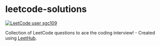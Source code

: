 # leetcode-solutions
[![LeetCode user sgc109](https://img.shields.io/badge/dynamic/json?style=for-the-badge&labelColor=black&color=%23ffa116&label=Solved&query=solvedOverTotal&url=https%3A%2F%2Fleetcode-badge.vercel.app%2Fapi%2Fusers%2Fsgc109&logo=leetcode&logoColor=yellow)](https://leetcode.com/sgc109/)

Collection of LeetCode questions to ace the coding interview! - Created using [LeetHub](https://github.com/QasimWani/LeetHub).
